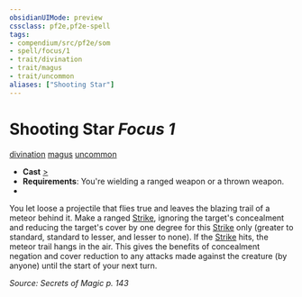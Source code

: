 ```yaml
---
obsidianUIMode: preview
cssclass: pf2e,pf2e-spell
tags:
- compendium/src/pf2e/som
- spell/focus/1
- trait/divination
- trait/magus
- trait/uncommon
aliases: ["Shooting Star"]
---
```

# Shooting Star *Focus 1*   
[divination](divination.md "Divination School Trait")  [magus](Reference/Rules/Traits/magus-som.md "Magus Class Trait")  [uncommon](uncommon.md "Uncommon Rarity Trait")  

- **Cast** [>](chapter-9-playing-the-game.md#Actions "Single Action") 
- **Requirements**: You're wielding a ranged weapon or a thrown weapon.
- 

You let loose a projectile that flies true and leaves the blazing trail of a meteor behind it. Make a ranged [Strike](strike.md), ignoring the target's concealment and reducing the target's cover by one degree for this [Strike](strike.md) only (greater to standard, standard to lesser, and lesser to none). If the [Strike](strike.md) hits, the meteor trail hangs in the air. This gives the benefits of concealment negation and cover reduction to any attacks made against the creature (by anyone) until the start of your next turn.

*Source: Secrets of Magic p. 143*